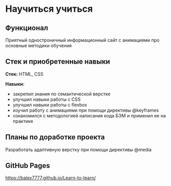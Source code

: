 # Научиться учиться

## Функционал
Приятный одностроничный информационный сайт с анимациями про основные методики обучения

## Cтек и приобретенные навыки
__Стек:__ HTML, CSS

__Навыки:__
- закрепил знания по семантической верстке
- улучшил навыки работы с CSS
- улучшил навыки работы с flexbox
- изучил работу с анимациями при помощи директивы @keyframes
- ознакомился с методологией написания кода БЭМ и применил ее на практике

## Планы по доработке проекта
Разработать адаптивную верстку при помощи директивы @media

## GitHub Pages
https://balex7777.github.io/Learn-to-learn/
